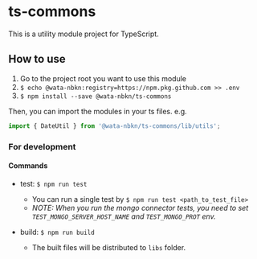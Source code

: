 # ts-commons

This is a utility module project for TypeScript.

## How to use

1. Go to the project root you want to use this module
1. `$ echo @wata-nbkn:registry=https://npm.pkg.github.com >> .env`
1. `$ npm install --save @wata-nbkn/ts-commons`

Then, you can import the modules in your ts files.
e.g.

```.js
import { DateUtil } from '@wata-nbkn/ts-commons/lib/utils';
```

### For development

#### Commands

- test: `$ npm run test`
  - You can run a single test by `$ npm run test <path_to_test_file>`
  - _NOTE: When you run the mongo connector tests, you need to set `TEST_MONGO_SERVER_HOST_NAME` and `TEST_MONGO_PROT` env._


- build: `$ npm run build`
  - The built files will be distributed to `libs` folder.

